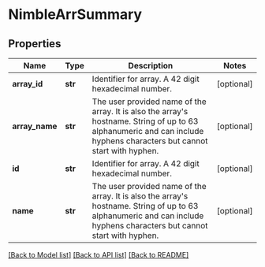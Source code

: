 # NimbleArrSummary

## Properties
Name | Type | Description | Notes
------------ | ------------- | ------------- | -------------
**array_id** | **str** | Identifier for array. A 42 digit hexadecimal number. | [optional] 
**array_name** | **str** | The user provided name of the array. It is also the array&#39;s hostname. String of up to 63 alphanumeric and can include hyphens characters but cannot start with hyphen. | [optional] 
**id** | **str** | Identifier for array. A 42 digit hexadecimal number. | [optional] 
**name** | **str** | The user provided name of the array. It is also the array&#39;s hostname. String of up to 63 alphanumeric and can include hyphens characters but cannot start with hyphen. | [optional] 

[[Back to Model list]](../README.md#documentation-for-models) [[Back to API list]](../README.md#documentation-for-api-endpoints) [[Back to README]](../README.md)


